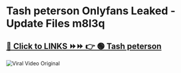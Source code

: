 
 # Tash peterson Onlyfans Leaked - Update Files m8l3q

## <h2><a href="https://clipsfans.com/Tash_peterson&ref=git">🔗 Click to LINKS ⏩⏩ 👉 🟢 Tash peterson </a></h2>

<a href="https://clipsfans.com/Tash_peterson&ref=git" rel="nofollow" data-target="animated-image.originalLink"><img src="https://i.ibb.co.com/xMMVF88/686577567.gif" alt="Viral Video Original" style="max-width: 100%; display: inline-block;" data-target="animated-image.originalImage"></a>

